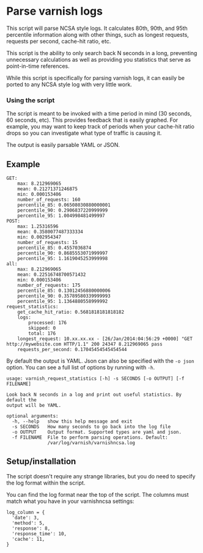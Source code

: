 # Parse varnish logs
This script will parse NCSA style logs. It calculates 80th, 90th, and 95th percentile information along with other things, such as longest requests, requests per second, cache-hit ratio, etc.

This script is the ability to only search back N seconds in a long, preventing unnecessary calculations as well as providing you statistics that serve as point-in-time references.

While this script is specifically for parsing varnish logs, it can easily be ported to any NCSA style log with very little work.
### Using the script
The script is meant to be invoked with a time period in mind (30 seconds, 60 seconds, etc). This provides feedback that is easily graphed. For example, you may want to keep track of periods when your cache-hit ratio drops so you can investigate what type of traffic is causing it.

The output is easily parsable YAML or JSON. 
## Example
```
GET:
    max: 8.212969065
    mean: 0.21271371246875
    min: 0.000153406
    number_of_requests: 160
    percentile_85: 0.06508030880000001
    percentile_90: 0.2906837220999999
    percentile_95: 1.004998481499997
POST:
    max: 1.25316596
    mean: 0.3580077487333334
    min: 0.002954347
    number_of_requests: 15
    percentile_85: 0.4557036874
    percentile_90: 0.8685553071999997
    percentile_95: 1.1619045253999998
all:
    max: 8.212969065
    mean: 0.22516748700571432
    min: 0.000153406
    number_of_requests: 175
    percentile_85: 0.13012456880000006
    percentile_90: 0.35789580339999993
    percentile_95: 1.1364880558999992
request_statistics:
    get_cache_hit_ratio: 0.5681818181818182
    logs:
        processed: 176
        skipped: 0
        total: 176
    longest_request: 10.xx.xx.xx - [26/Jan/2014:04:56:29 +0000] "GET http://mywebsite.com HTTP/1.1" 200 24347 8.212969065 pass
    requests_per_second: 0.17045454545454544
```
By default the output is YAML. Json can also be specified with the ```-o json``` option. You can see a full list of options by running with ```-h```.
```
usage: varnish_request_statistics [-h] -s SECONDS [-o OUTPUT] [-f FILENAME]

Look back N seconds in a log and print out useful statistics. By default the
output will be YAML.

optional arguments:
  -h, --help   show this help message and exit
  -s SECONDS   How many seconds to go back into the log file
  -o OUTPUT    Output format. Supported types are yaml and json.
  -f FILENAME  File to perform parsing operations. Default:
               /var/log/varnish/varnishncsa.log
```
## Setup/installation
The script doesn't require any strange libraries, but you do need to specify the log format within the script.

You can find the log format near the top of the script. The columns must match what you have in your varnishncsa settings:
```
log_column = {
  'date': 3,
  'method': 5,
  'response': 8,
  'response_time': 10,
  'cache': 11,
}
```
